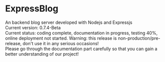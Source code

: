 # ExpressBlog
An backend blog server developed with Nodejs and Expressjs  
Current version: 0.7.4-Beta  
Current status: coding complete, documentation in progress, testing 40%, online deployment not started.
Warning: this release is non-production/pre-release, don't use it in any serious occasions!  
Please go through the documentation part carefully so that you can gain a better understanding of our project!  
